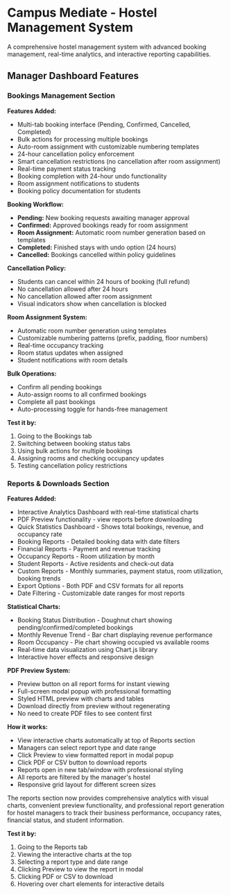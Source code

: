 # Campus Mediate - Hostel Management System

A comprehensive hostel management system with advanced booking management, real-time analytics, and interactive reporting capabilities.

## Manager Dashboard Features

### Bookings Management Section

**Features Added:**
- Multi-tab booking interface (Pending, Confirmed, Cancelled, Completed)
- Bulk actions for processing multiple bookings
- Auto-room assignment with customizable numbering templates
- 24-hour cancellation policy enforcement
- Smart cancellation restrictions (no cancellation after room assignment)
- Real-time payment status tracking
- Booking completion with 24-hour undo functionality
- Room assignment notifications to students
- Booking policy documentation for students

**Booking Workflow:**
- **Pending:** New booking requests awaiting manager approval
- **Confirmed:** Approved bookings ready for room assignment
- **Room Assignment:** Automatic room number generation based on templates
- **Completed:** Finished stays with undo option (24 hours)
- **Cancelled:** Bookings cancelled within policy guidelines

**Cancellation Policy:**
- Students can cancel within 24 hours of booking (full refund)
- No cancellation allowed after 24 hours
- No cancellation allowed after room assignment
- Visual indicators show when cancellation is blocked

**Room Assignment System:**
- Automatic room number generation using templates
- Customizable numbering patterns (prefix, padding, floor numbers)
- Real-time occupancy tracking
- Room status updates when assigned
- Student notifications with room details

**Bulk Operations:**
- Confirm all pending bookings
- Auto-assign rooms to all confirmed bookings
- Complete all past bookings
- Auto-processing toggle for hands-free management

**Test it by:**
1. Going to the Bookings tab
2. Switching between booking status tabs
3. Using bulk actions for multiple bookings
4. Assigning rooms and checking occupancy updates
5. Testing cancellation policy restrictions

### Reports & Downloads Section

**Features Added:**
- Interactive Analytics Dashboard with real-time statistical charts
- PDF Preview functionality - view reports before downloading
- Quick Statistics Dashboard - Shows total bookings, revenue, and occupancy rate
- Booking Reports - Detailed booking data with date filters
- Financial Reports - Payment and revenue tracking
- Occupancy Reports - Room utilization by month
- Student Reports - Active residents and check-out data
- Custom Reports - Monthly summaries, payment status, room utilization, booking trends
- Export Options - Both PDF and CSV formats for all reports
- Date Filtering - Customizable date ranges for most reports

**Statistical Charts:**
- Booking Status Distribution - Doughnut chart showing pending/confirmed/completed bookings
- Monthly Revenue Trend - Bar chart displaying revenue performance
- Room Occupancy - Pie chart showing occupied vs available rooms
- Real-time data visualization using Chart.js library
- Interactive hover effects and responsive design

**PDF Preview System:**
- Preview button on all report forms for instant viewing
- Full-screen modal popup with professional formatting
- Styled HTML preview with charts and tables
- Download directly from preview without regenerating
- No need to create PDF files to see content first

**How it works:**
- View interactive charts automatically at top of Reports section
- Managers can select report type and date range
- Click Preview to view formatted report in modal popup
- Click PDF or CSV button to download reports
- Reports open in new tab/window with professional styling
- All reports are filtered by the manager's hostel
- Responsive grid layout for different screen sizes

The reports section now provides comprehensive analytics with visual charts, convenient preview functionality, and professional report generation for hostel managers to track their business performance, occupancy rates, financial status, and student information.

**Test it by:**
1. Going to the Reports tab
2. Viewing the interactive charts at the top
3. Selecting a report type and date range
4. Clicking Preview to view the report in modal
5. Clicking PDF or CSV to download
6. Hovering over chart elements for interactive details
